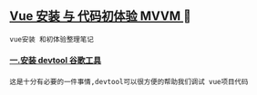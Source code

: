 [Vue 安装 与 代码初体验 MVVM ](#top) <b id="top"></b> :maple_leaf:
-----
`vue安装 和初体验整理笔记`

#### [一.安装 devtool 谷歌工具](#top)   <b id="devtool"></b>
`这是十分有必要的一件事情,devtool可以很方便的帮助我们调试 vue项目代码`
